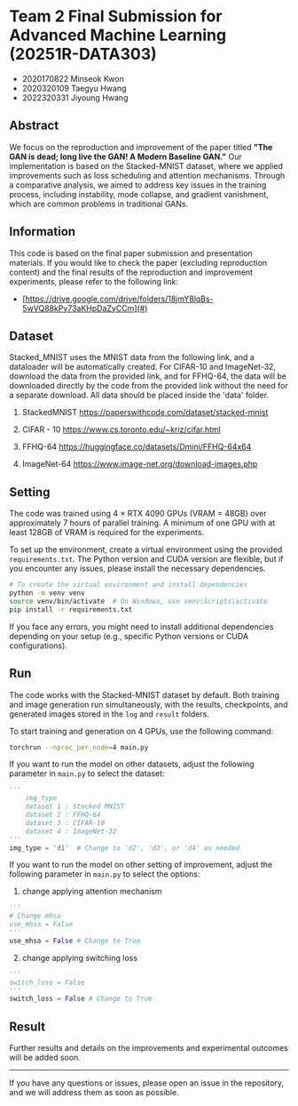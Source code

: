 # Team 2 Final Submission for Advanced Machine Learning (20251R-DATA303)
- 2020170822 Minseok Kwon
- 2020320109 Taegyu Hwang
- 2022320331 Jiyoung Hwang

## Abstract

We focus on the reproduction and improvement of the paper titled **"The GAN is dead; long live the GAN! A Modern Baseline GAN."** Our implementation is based on the Stacked-MNIST dataset, where we applied improvements such as loss scheduling and attention mechanisms. Through a comparative analysis, we aimed to address key issues in the training process, including instability, mode collapse, and gradient vanishment, which are common problems in traditional GANs.

## Information

This code is based on the final paper submission and presentation materials. If you would like to check the paper (excluding reproduction content) and the final results of the reproduction and improvement experiments, please refer to the following link:

- [https://drive.google.com/drive/folders/18jmY8lqBs-5wVQ88kPy73aKHpDaZyCCm](#)

## Dataset
Stacked_MNIST uses the MNIST data from the following link, and a dataloader will be automatically created. For CIFAR-10 and ImageNet-32, download the data from the provided link, and for FFHQ-64, the data will be downloaded directly by the code from the provided link without the need for a separate download. All data should be placed inside the 'data' folder.

1. StackedMNIST
https://paperswithcode.com/dataset/stacked-mnist

2. CIFAR - 10
https://www.cs.toronto.edu/~kriz/cifar.html

2. FFHQ-64
https://huggingface.co/datasets/Dmini/FFHQ-64x64

3. ImageNet-64
https://www.image-net.org/download-images.php

## Setting

The code was trained using 4 × RTX 4090 GPUs (VRAM = 48GB) over approximately 7 hours of parallel training. A minimum of one GPU with at least 128GB of VRAM is required for the experiments.

To set up the environment, create a virtual environment using the provided `requirements.txt`. The Python version and CUDA version are flexible, but if you encounter any issues, please install the necessary dependencies. 

```bash
# To create the virtual environment and install dependencies
python -m venv venv
source venv/bin/activate  # On Windows, use venv\Scripts\activate
pip install -r requirements.txt
```

If you face any errors, you might need to install additional dependencies depending on your setup (e.g., specific Python versions or CUDA configurations).

## Run

The code works with the Stacked-MNIST dataset by default. Both training and image generation run simultaneously, with the results, checkpoints, and generated images stored in the `log` and `result` folders.

To start training and generation on 4 GPUs, use the following command:

```bash
torchrun --nproc_per_node=4 main.py
```

If you want to run the model on other datasets, adjust the following parameter in `main.py` to select the dataset:

```python
'''
    img_type
    dataset 1 : Stacked MNIST
    dataset 2 : FFHQ-64
    dataset 3 : CIFAR-10
    dataset 4 : ImageNet-32
'''
img_type = 'd1'  # Change to 'd2', 'd3', or 'd4' as needed
```

If you want to run the model on other setting of improvement, adjust the following parameter in `main.py` to select the options:
1. change applying attention mechanism
```python
'''
# Change mhsa
use_mhsa = False
'''
use_mhsa = False # Change to True 
```

2. change applying switching loss
```python
'''
switch_loss = False
'''
switch_loss = False # Change to True 
```

## Result

Further results and details on the improvements and experimental outcomes will be added soon.

---

If you have any questions or issues, please open an issue in the repository, and we will address them as soon as possible.

